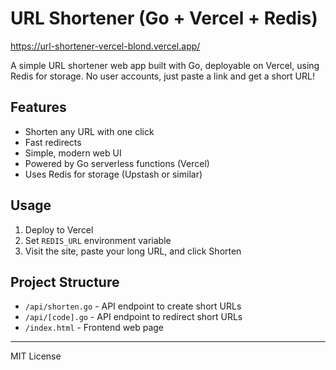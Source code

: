 # URL Shortener (Go + Vercel + Redis)

https://url-shortener-vercel-blond.vercel.app/

A simple URL shortener web app built with Go, deployable on Vercel, using Redis for storage. No user accounts, just paste a link and get a short URL!

## Features
- Shorten any URL with one click
- Fast redirects
- Simple, modern web UI
- Powered by Go serverless functions (Vercel)
- Uses Redis for storage (Upstash or similar)

## Usage
1. Deploy to Vercel
2. Set `REDIS_URL` environment variable
3. Visit the site, paste your long URL, and click Shorten

## Project Structure
- `/api/shorten.go` - API endpoint to create short URLs
- `/api/[code].go` - API endpoint to redirect short URLs
- `/index.html` - Frontend web page

---
MIT License 
